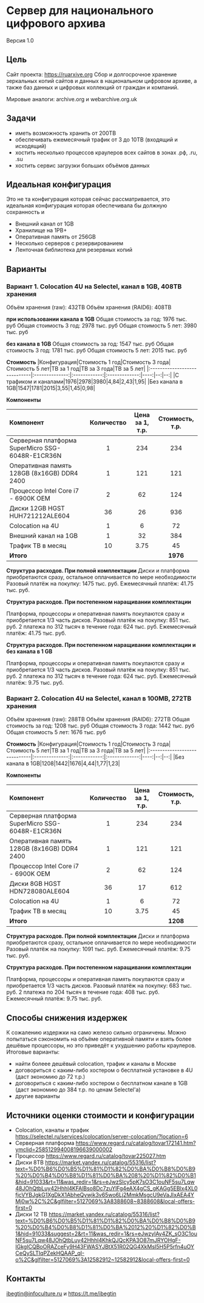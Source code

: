 # Сервер для национального цифрового архива

Версия 1.0
## Цель 

Сайт проекта: https://ruarxive.org
Сбор и долгосрочное хранение зеркальных копий сайтов и данных в национальном цифровом архиве, а также баз данных и цифровых коллекций от граждан и компаний.

Мировые аналоги: archive.org и webarchive.org.uk

## Задачи

* иметь возможность хранить от 200TB
* обеспечивать ежемесячный трафик от 3 до 10TB (входящий и исходящий)
* хостить несколько процессов краулеров всех сайтов в зонах .рф, .ru, .su
* хостить сервис загрузки больших объёмов данных


## Идеальная конфигурация

Это не та конфигурация которая сейчас рассматривается, это идеальная конфигурация которая обеспечивала бы должную сохранность и  
* Внешний канал от 1GB
* Хранилище на 1PB+
* Оперативная память от 256GB
* Несколько серверов с резервированием
* Ленточная библиотека для резервных копий


## Варианты

### Вариант 1. Colocation 4U на Selectel, канал в 1GB, 408TB хранения

Объём хранения (raw): 432TB
Объём хранения (RAID6): 408TB

**при использовании канала в 1GB**
Общая стоимость за год: 1976 тыс. руб
Общая стоимость 3 год: 2978 тыс. руб
Общая стоимость 5 лет: 3980 тыс. руб

**без канала в 1GB**
Общая стоимость за год: 1547 тыс. руб
Общая стоимость 3 год: 1781 тыс. руб
Общая стоимость 5 лет: 2015 тыс. руб

**Стоимость**
|Конфигурация|Стоимость 1 год|Стоимость 3 года|Стоимость 5 лет|TB за 1 год|TB за 3 года|TB за 5 лет|
|:-----------------------------|:--------------:|:------------:|:-------------:|----:|--:|--:|
|С трафиком и каналами|1976|2978|3980|4,84|2,43|1,95|
|Без канала в 1GB|1547|1781|2015|3,55|1,45|0,98|

**Компоненты**

|Компонент|Количество|Цена за 1, т.р.|Стоимость, т.р.|
|:-----------------------------|:--------------:|:------------:|:-------------:|
|Серверная платформа SuperMicro SSG-6048R-E1CR36N|1|234|234
|Оперативная память 128GB (8x16GB) DDR4 2400|1|121|121
|Процессор Intel Core i7 - 6900K OEM|2|62|124|
|Диски 12GB HGST HUH721212ALE604|36|26|936|
|Colocation на 4U|1|6|72|
|Внешний канал на 1GB|1|32|384|
|Трафик TB в месяц|10|3.75|45|
|**Итого**      |||**1976**|


**Структура расходов. При полной комплектации**
Диски и платформа приобретаются сразу, остальное оплачивается по мере необходимости
Разовый платёж на покупку: 1475 тыс. руб.
Ежемесячный платёж: 41.75 тыс. руб.

**Структура расходов. При постепенном наращивании комплектации**

Платформа, процессоры и оперативная память покупаются сразу и приобретается 1/3 часть дисков.
Разовый платёж на покупку: 851 тыс. руб.
2 платежа по 312 тысяч в течение года: 624 тыс. руб.
Ежемесячный платёж: 41.75 тыс. руб.

**Структура расходов. При постепенном наращивании комплектации и без канала в 1 GB**

Платформа, процессоры и оперативная память покупаются сразу и приобретается 1/3 часть дисков.
Разовый платёж на покупку: 851 тыс. руб.
2 платежа по 312 тысяч в течение года: 624 тыс. руб.
Ежемесячный платёж: 9.75 тыс. руб.

### Вариант 2. Colocation 4U на Selectel, канал в 100MB, 272TB хранения

Объём хранения (raw): 288TB
Объём хранения (RAID6): 272TB
Общая стоимость за год: 1208 тыс. руб
Общая стоимость 3 года: 1442 тыс. руб
Общая стоимость 5 лет: 1676 тыс. руб


**Стоимость**
|Конфигурация|Стоимость 1 год|Стоимость 3 года|Стоимость 5 лет|TB за 1 год|TB за 3 года|TB за 5 лет|
|:-----------------------------|:--------------:|:------------:|:-------------:|----:|--:|--:|
|Без канала в 1GB|1208|1442|1676|4,44|1,77|1,23|

**Компоненты**

|Компонент|Количество|Цена за 1, т.р.|Стоимость, т.р.|
|:-----------------------------|:--------------:|:------------:|:-------------:|
|Серверная платформа SuperMicro SSG-6048R-E1CR36N|1|234|234
|Оперативная память 128GB (8x16GB) DDR4 2400|1|121|121
|Процессор Intel Core i7 - 6900K OEM|2|62|124|
|Диски 8GB HGST HDN728080ALE604|36|17|612|
|Colocation на 4U|1|6|72|
|Трафик TB в месяц|10|3.75|45|
|**Итого**      |||**1208**|


**Структура расходов. При полной комплектации**
Диски и платформа приобретаются сразу, остальное оплачивается по мере необходимости
Разовый платёж на покупку: 1091 тыс. руб.
Ежемесячный платёж: 9.75 тыс. руб.

**Структура расходов. При постепенном наращивании комплектации**

Платформа, процессоры и оперативная память покупаются сразу и приобретается 1/3 часть дисков.
Разовый платёж на покупку: 683 тыс. руб.
2 платежа по 204 тысяч в течение года: 408 тыс. руб.
Ежемесячный платёж: 9.75 тыс. руб.


## Способы снижения издержек

К сожалению издержки на само железо сильно ограничены. Можно попытаться сэкономить на объёме оперативной памяти и взять более дешёвые процессоры, но это приведёт к ухудшению работы краулеров. 
Итоговые варианты:
* найти болеее дешёвый colocation, трафик и каналы в Москве
* договориться с каким-либо хостером о бесплатной установке в 4U (даст экономию до 72 т.р.)
* договориться с каким-либо хостером о бесплатном канале в 1GB (даст экономию до 384 т.р. по ценам Selectel'а)
* другие варианты 

## Источники оценки стоимости и конфигурации

* Colocation, каналы и трафик https://selectel.ru/services/colocation/server-colocation/?location=6
* Серверная платформа https://www.regard.ru/catalog/tovar172141.htm?ymclid=258512994008196639000002
* Процессор https://www.regard.ru/catalog/tovar225027.htm
* Диски 8TB https://market.yandex.ru/catalog/55316/list?text=%D0%B6%D0%B5%D1%81%D1%82%D0%BA%D0%B8%D0%B9%20%D0%B4%D0%B8%D1%81%D0%BA%208%20%D1%82%D0%B1&hid=91033&rt=11&was_redir=1&rs=eJwzSlcy5pK7sO3C1ouNF5su7Lqw48JOhQtbLuy42Hhhl4KFAlBso8Dc7zuYlFg4eAX4gCS_gKAGg5EBlx4XL0fjcVYBJgkG1XgDkX1AbheQywjk3v65wo6Lj2MmkMsgcU9eVaJIxAEA4YMj0w%2C%2C&glfilter=5127069%3A8388608~8388608&local-offers-first=0
* Диски 12 TB https://market.yandex.ru/catalog/55316/list?text=%D0%B6%D0%B5%D1%81%D1%82%D0%BA%D0%B8%D0%B9%20%D0%B4%D0%B8%D1%81%D0%BA%2012%20%D1%82%D0%B1&hid=91033&suggest=2&rt=11&was_redir=1&rs=eJwzylAy4ZK_sO3C1ouNF5su7Lqw48JOhQtbLuy42Hhhl4KhkQJQcKPA3O87mJRYOHgF-IGkgICQBoORAZceFy9H43FWASYJBtX51R02QG4XkMsI5H5P5rfn4uOYCeQySLTIqPZekHQAAP_qI-o%2C&glfilter=5127069%3A12582912~12582912&local-offers-first=0


## Контакты

ibegtin@infoculture.ru и https://t.me/ibegtin

